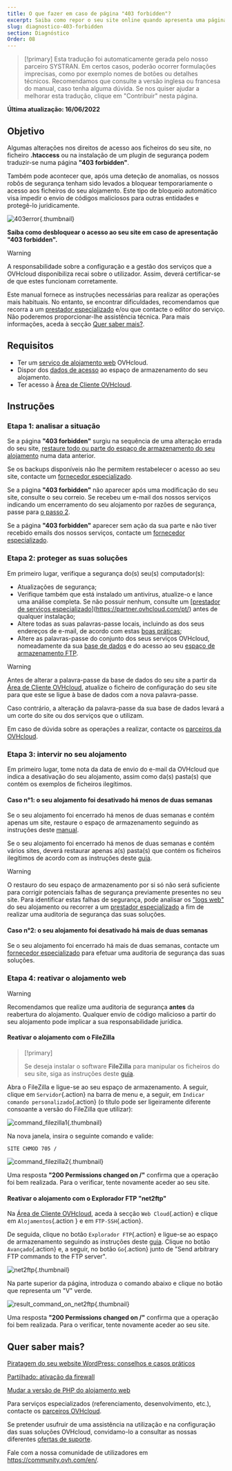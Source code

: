 ```yaml
---
title: O que fazer em caso de página "403 forbidden"?
excerpt: Saiba como repor o seu site online quando apresenta uma página "403 forbidden"
slug: diagnostico-403-forbidden
section: Diagnóstico
Order: 08
---
```


> [!primary]
> Esta tradução foi automaticamente gerada pelo nosso parceiro SYSTRAN. Em certos casos, poderão ocorrer formulações imprecisas, como por exemplo nomes de botões ou detalhes técnicos. Recomendamos que consulte a versão inglesa ou francesa do manual, caso tenha alguma dúvida. Se nos quiser ajudar a melhorar esta tradução, clique em "Contribuir" nesta página.
>

**Última atualização: 16/06/2022**

## Objetivo

Algumas alterações nos direitos de acesso aos ficheiros do seu site, no ficheiro **.htaccess** ou na instalação de um plugin de segurança podem traduzir-se numa página **"403 forbidden"**.

Também pode acontecer que, após uma deteção de anomalias, os nossos robôs de segurança tenham sido levados a bloquear temporariamente o acesso aos ficheiros do seu alojamento. Este tipo de bloqueio automático visa impedir o envio de códigos maliciosos para outras entidades e protegê-lo juridicamente.

![403error](images/403error.png){.thumbnail}

**Saiba como desbloquear o acesso ao seu site em caso de apresentação "403 forbidden".**

> [!warning]
>
> A responsabilidade sobre a configuração e a gestão dos serviços que a OVHcloud disponibiliza recai sobre o utilizador. Assim, deverá certificar-se de que estes funcionam corretamente.
>
> Este manual fornece as instruções necessárias para realizar as operações mais habituais. No entanto, se encontrar dificuldades, recomendamos que recorra a um [prestador especializado](https://partner.ovhcloud.com/pt/) e/ou que contacte o editor do serviço. Não poderemos proporcionar-lhe assistência técnica. Para mais informações, aceda à secção [Quer saber mais?](#gofurther).
>

## Requisitos

- Ter um [serviço de alojamento web](https://www.ovhcloud.com/pt/web-hosting/) OVHcloud.
- Dispor dos [dados de acesso](../aceder-espaco-de-armazenamento-ftp-alojamento-web/#1-recuperar-as-informacoes-de-acesso) ao espaço de armazenamento do seu alojamento.
- Ter acesso à [Área de Cliente OVHcloud](https://www.ovh.com/auth/?action=gotomanager&from=https://www.ovh.pt/&ovhSubsidiary=pt).

## Instruções

### Etapa 1: analisar a situação

Se a página **"403 forbidden"** surgiu na sequência de uma alteração errada do seu site, [restaure todo ou parte do espaço de armazenamento do seu alojamento](../restauracao-ftp-filezilla-area-de-cliente/) numa data anterior.

Se os backups disponíveis não lhe permitem restabelecer o acesso ao seu site, contacte um [fornecedor especializado](https://partner.ovhcloud.com/pt/).

Se a página **"403 forbidden"** não aparecer após uma modificação do seu site, consulte o seu correio. Se recebeu um e-mail dos nossos serviços indicando um encerramento do seu alojamento por razões de segurança, passe para [o passo 2](#step2).

Se a página **"403 forbidden"** aparecer sem ação da sua parte e não tiver recebido emails dos nossos serviços, contacte um [fornecedor especializado](https://partner.ovhcloud.com/pt/).

### Etapa 2: proteger as suas soluções <a name="step2"></a>

Em primeiro lugar, verifique a segurança do(s) seu(s) computador(s):

- Atualizações de segurança;
- Verifique também que está instalado um antivírus, atualize-o e lance uma análise completa. Se não possuir nenhum, consulte um [[prestador de serviços especializado](https://partner.ovhcloud.com/pt/directory/)](https://partner.ovhcloud.com/pt/) antes de qualquer instalação;
- Altere todas as suas palavras-passe locais, incluindo as dos seus endereços de e-mail, de acordo com estas [boas práticas](https://docs.ovh.com/pt/customer/gerir-a-palavra-passe/#gerar-uma-boa-palavra-passe);
- Altere as palavras-passe do conjunto dos seus serviços OVHcloud, nomeadamente da sua [base de dados](../alterar-palavra-passe-base-de-dados/) e do acesso ao seu [espaço de armazenamento FTP](../alterar-palavra-passe-utilizador-ftp/).

> [!warning]
>
> Antes de alterar a palavra-passe da base de dados do seu site a partir da [Área de Cliente OVHcloud](https://www.ovh.com/auth/?action=gotomanager&from=https://www.ovh.pt/&ovhSubsidiary=pt), atualize o ficheiro de configuração do seu site para que este se ligue à base de dados com a nova palavra-passe.
>
> Caso contrário, a alteração da palavra-passe da sua base de dados levará a um corte do site ou dos serviços que o utilizam.
>
> Em caso de dúvida sobre as operações a realizar, contacte os [parceiros da OVHcloud](https://partner.ovhcloud.com/pt/).
>

### Etapa 3: intervir no seu alojamento

Em primeiro lugar, tome nota da data de envio do e-mail da OVHcloud que indica a desativação do seu alojamento, assim como da(s) pasta(s) que contém os exemplos de ficheiros ilegítimos.

#### Caso n°1: o seu alojamento foi desativado há menos de duas semanas

Se o seu alojamento foi encerrado há menos de duas semanas e contém apenas um site, restaure o espaço de armazenamento seguindo as instruções deste [manual](../restauracao-ftp-filezilla-area-de-cliente/#restaurar-o-espaco-de-armazenamento-a-partir-da-area-de-cliente).

Se o seu alojamento foi encerrado há menos de duas semanas e contém vários sites, deverá restaurar apenas a(s) pasta(s) que contém os ficheiros ilegítimos de acordo com as instruções deste [guia](../restauracao-ftp-filezilla-area-de-cliente/#restaurar-um-ficheiro-a-partir-de-um-programa-ou-uma-interface).

> [!warning]
>
> O restauro do seu espaço de armazenamento por si só não será suficiente para corrigir potenciais falhas de segurança previamente presentes no seu site.
> Para identificar estas falhas de segurança, pode analisar os ["logs web"](https://docs.ovh.com/pt/hosting/partilhado_consultar_as_estatisticas_e_os_logs_do_meu_site/#logs) do seu alojamento ou recorrer a um [prestador especializado](https://partner.ovhcloud.com/pt/) a fim de realizar uma auditoria de segurança das suas soluções.
>

#### Caso n°2: o seu alojamento foi desativado há mais de duas semanas

Se o seu alojamento foi encerrado há mais de duas semanas, contacte um [fornecedor especializado](https://partner.ovhcloud.com/pt/) para efetuar uma auditoria de segurança das suas soluções. 

### Etapa 4: reativar o alojamento web

> [!warning]
>
> Recomendamos que realize uma auditoria de segurança **antes** da reabertura do alojamento. Qualquer envio de código malicioso a partir do seu alojamento pode implicar a sua responsabilidade jurídica.
>

#### Reativar o alojamento com o FileZilla

> [!primary]
>
> Se deseja instalar o software **FileZilla** para manipular os ficheiros do seu site, siga as instruções deste [guia](../partilhado_guia_de_utilizacao_do_filezilla/).
>

Abra o FileZilla e ligue-se ao seu espaço de armazenamento. A seguir, clique em `Servidor`{.action} na barra de menu e, a seguir, em `Indicar comando personalizado`{.action} (o título pode ser ligeiramente diferente consoante a versão do FileZilla que utilizar):

![command_filezilla1](images/command_filezilla1.png){.thumbnail}

Na nova janela, insira o seguinte comando e valide:

```
SITE CHMOD 705 /
```

![command_filezilla2](images/command_filezilla2.png){.thumbnail}

Uma resposta **"200 Permissions changed on /"** confirma que a operação foi bem realizada. Para o verificar, tente novamente aceder ao seu site.

#### Reativar o alojamento com o Explorador FTP "net2ftp"

Na [Área de Cliente OVHcloud](https://www.ovh.com/auth/?action=gotomanager&from=https://www.ovh.pt/&ovhSubsidiary=pt), aceda à secção `Web Cloud`{.action} e clique em `Alojamentos`{.action } e em `FTP-SSH`{.action}.

De seguida, clique no botão `Explorador FTP`{.action} e ligue-se ao espaço de armazenamento seguindo as instruções deste [guia](../aceder-espaco-de-armazenamento-ftp-alojamento-web/#1-ligacao-atraves-de-ftp-explorer). Clique no botão `Avançado`{.action} e, a seguir, no botão `Go`{.action} junto de "Send arbitrary FTP commands to the FTP server".

![net2ftp](images/net2ftp.png){.thumbnail}

Na parte superior da página, introduza o comando abaixo e clique no botão que representa um "V" verde.

![result_command_on_net2ftp](images/result_command_on_net2ftp.png){.thumbnail}

Uma resposta **"200 Permissions changed on /"** confirma que a operação foi bem realizada. Para o verificar, tente novamente aceder ao seu site.

## Quer saber mais? <a name="gofurther"></a>

[Piratagem do seu website WordPress: conselhos e casos práticos](../piratagem_do_seu_website_wordpress_conselhos_e_casos_praticos/)

[Partilhado: ativação da firewall](../partilhado_ativacao_da_firewall/)

[Mudar a versão de PHP do alojamento web](../configurar_o_php_num_alojamento_web_alojamentos_2014_ovh/)

Para serviços especializados (referenciamento, desenvolvimento, etc.), contacte os [parceiros OVHcloud](https://partner.ovhcloud.com/pt/).

Se pretender usufruir de uma assistência na utilização e na configuração das suas soluções OVHcloud, convidamo-lo a consultar as nossas diferentes [ofertas de suporte](https://www.ovhcloud.com/pt/support-levels/).

Fale com a nossa comunidade de utilizadores em <https://community.ovh.com/en/>.